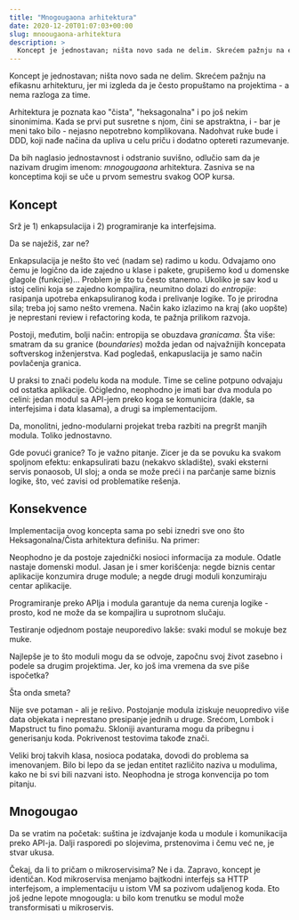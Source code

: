 ```yaml
---
title: "Mnogougaona arhitektura"
date: 2020-12-20T01:07:03+00:00
slug: mnoougaona-arhitektura
description: >
  Koncept je jednostavan; ništa novo sada ne delim. Skrećem pažnju na efikasnu arhitekturu, jer mi izgleda da je često propuštamo na projektima - a nema razloga za time.
---
```


Koncept je jednostavan; ništa novo sada ne delim. Skrećem pažnju na efikasnu arhitekturu, jer mi izgleda da je često propuštamo na projektima - a nema razloga za time.

Arhitektura je poznata kao "čista", "heksagonalna" i po još nekim sinonimima. Kada se prvi put susretne s njom, čini se apstraktna, i - bar je meni tako bilo - nejasno nepotrebno komplikovana. Nadohvat ruke bude i DDD, koji nađe načina da upliva u celu priču i dodatno optereti razumevanje.

Da bih naglasio jednostavnost i odstranio suvišno, odlučio sam da je nazivam drugim imenom: _mnogougaona_ arhitektura. Zasniva se na konceptima koji se uče u prvom semestru svakog OOP kursa.

## Koncept

Srž je 1) enkapsulacija i 2) programiranje ka interfejsima.

Da se naježiš, zar ne?

Enkapsulacija je nešto što već (nadam se) radimo u kodu. Odvajamo ono čemu je logično da ide zajedno u klase i pakete, grupišemo kod u domenske glagole (funkcije)... Problem je što tu često stanemo. Ukoliko je sav kod u istoj celini koja se zajedno kompajlira, neumitno dolazi do _entropije_: rasipanja upotreba enkapsuliranog koda i prelivanje logike. To je prirodna sila; treba joj samo nešto vremena. Način kako izlazimo na kraj (ako uopšte) je neprestani review i refactoring koda, te pažnja prilikom razvoja.

Postoji, međutim, bolji način: entropija se obuzdava _granicama_. Šta više: smatram da su granice (_boundaries_) možda jedan od najvažnijih koncepata softverskog inženjerstva. Kad pogledaš, enkapuslacija je samo način povlačenja granica.

U praksi to znači podelu koda na module. Time se celine potpuno odvajaju od ostatka aplikacije. Očigledno, neophodno je imati bar dva modula po celini: jedan modul sa API-jem preko koga se komunicira (dakle, sa interfejsima i data klasama), a drugi sa implementacijom.

Da, monolitni, jedno-modularni projekat treba razbiti na pregršt manjih modula. Toliko jednostavno.

Gde povući granice? To je važno pitanje. Zicer je da se povuku ka svakom spoljnom efektu: enkapsulirati bazu (nekakvo skladište), svaki eksterni servis ponaosob, UI sloj; a onda se može preći i na parčanje same biznis logike, što, već zavisi od problematike rešenja.

## Konsekvence

Implementacija ovog koncepta sama po sebi iznedri sve ono što Heksagonalna/Čista arhitektura definišu. Na primer:

Neophodno je da postoje zajednički nosioci informacija za module. Odatle nastaje domenski modul. Jasan je i smer korišćenja: negde biznis centar aplikacije konzumira druge module; a negde drugi moduli konzumiraju centar aplikacije.

Programiranje preko APIja i modula garantuje da nema curenja logike - prosto, kod ne može da se kompajlira u suprotnom slučaju.

Testiranje odjednom postaje neuporedivo lakše: svaki modul se mokuje bez muke.

Najlepše je to što moduli mogu da se odvoje, započnu svoj život zasebno i podele sa drugim projektima. Jer, ko još ima vremena da sve piše ispočetka?

Šta onda smeta?

Nije sve potaman - ali je rešivo. Postojanje modula iziskuje neuopredivo više data objekata i neprestano presipanje jednih u druge. Srećom, Lombok i Mapstruct tu fino pomažu. Skloniji avanturama mogu da pribegnu i generisanju koda. Pokrivenost testovima takođe znači.

Veliki broj takvih klasa, nosioca podataka, dovodi do problema sa imenovanjem. Bilo bi lepo da se jedan entitet različito naziva u modulima, kako ne bi svi bili nazvani isto. Neophodna je stroga konvencija po tom pitanju.

## Mnogougao

Da se vratim na početak: suština je izdvajanje koda u module i komunikacija preko API-ja. Dalji rasporedi po slojevima, prstenovima i čemu već ne, je stvar ukusa.

Čekaj, da li to pričam o mikroservisima? Ne i da. Zapravo, koncept je identičan. Kod mikroservisa menjamo bajtkodni interfejs sa HTTP interfejsom, a implementaciju u istom VM sa pozivom udaljenog koda. Eto još jedne lepote mnogougla: u bilo kom trenutku se modul može transformisati u mikroservis.
